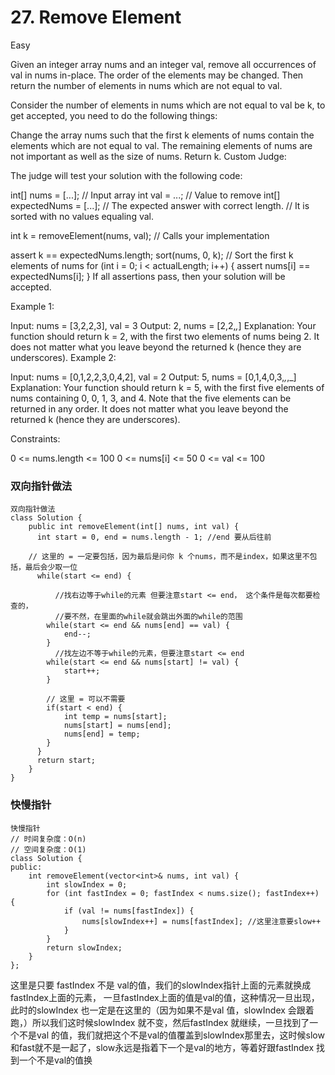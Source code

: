 # 27. Remove Element

Easy

Given an integer array nums and an integer val, remove all occurrences of val in nums in-place. The order of the elements may be changed. Then return the number of elements in nums which are not equal to val.

Consider the number of elements in nums which are not equal to val be k, to get accepted, you need to do the following things:

Change the array nums such that the first k elements of nums contain the elements which are not equal to val. The remaining elements of nums are not important as well as the size of nums.
Return k.
Custom Judge:

The judge will test your solution with the following code:

int[] nums = [...]; // Input array
int val = ...; // Value to remove
int[] expectedNums = [...]; // The expected answer with correct length.
                            // It is sorted with no values equaling val.

int k = removeElement(nums, val); // Calls your implementation

assert k == expectedNums.length;
sort(nums, 0, k); // Sort the first k elements of nums
for (int i = 0; i < actualLength; i++) {
    assert nums[i] == expectedNums[i];
}
If all assertions pass, then your solution will be accepted.

 

Example 1:

Input: nums = [3,2,2,3], val = 3
Output: 2, nums = [2,2,_,_]
Explanation: Your function should return k = 2, with the first two elements of nums being 2.
It does not matter what you leave beyond the returned k (hence they are underscores).
Example 2:

Input: nums = [0,1,2,2,3,0,4,2], val = 2
Output: 5, nums = [0,1,4,0,3,_,_,_]
Explanation: Your function should return k = 5, with the first five elements of nums containing 0, 0, 1, 3, and 4.
Note that the five elements can be returned in any order.
It does not matter what you leave beyond the returned k (hence they are underscores).
 

Constraints:

0 <= nums.length <= 100
0 <= nums[i] <= 50
0 <= val <= 100

### 双向指针做法
```
双向指针做法
class Solution {
    public int removeElement(int[] nums, int val) {
      int start = 0, end = nums.length - 1; //end 要从后往前

    // 这里的 = 一定要包括，因为最后是问你 k 个nums，而不是index，如果这里不包括，最后会少取一位
      while(start <= end) { 

          //找右边等于while的元素 但要注意start <= end， 这个条件是每次都要检查的，
          //要不然，在里面的while就会跳出外面的while的范围
        while(start <= end && nums[end] == val) {
            end--;
        }
          //找左边不等于while的元素，但要注意start <= end
        while(start <= end && nums[start] != val) {
            start++;
        }
        
        // 这里 = 可以不需要
        if(start < end) {
            int temp = nums[start];
            nums[start] = nums[end];
            nums[end] = temp;
        }
      }
      return start;
    }
}
```




### 快慢指针

```
快慢指针
// 时间复杂度：O(n)
// 空间复杂度：O(1)
class Solution {
public:
    int removeElement(vector<int>& nums, int val) {
        int slowIndex = 0;
        for (int fastIndex = 0; fastIndex < nums.size(); fastIndex++) {
            if (val != nums[fastIndex]) { 
                nums[slowIndex++] = nums[fastIndex]; //这里注意要slow++
            }
        }
        return slowIndex;
    }
};
```
这里是只要 fastIndex 不是 val的值，我们的slowIndex指针上面的元素就换成fastIndex上面的元素， 一旦fastIndex上面的值是val的值，这种情况一旦出现，此时的slowIndex 也一定是在这里的（因为如果不是val 值，slowIndex 会跟着跑，）所以我们这时候slowIndex 就不变，然后fastIndex 就继续，一旦找到了一个不是val 的值，我们就把这个不是val的值覆盖到slowIndex那里去，这时候slow 和fast就不是一起了，slow永远是指着下一个是val的地方，等着好跟fastIndex 找到一个不是val的值换